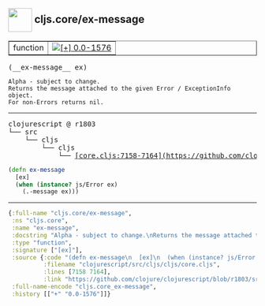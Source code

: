 ## <img width="48px" valign="middle" src="http://i.imgur.com/Hi20huC.png"> cljs.core/ex-message

 <table border="1">
<tr>
<td>function</td>
<td><a href="https://github.com/cljsinfo/api-refs/tree/0.0-1576"><img valign="middle" alt="[+] 0.0-1576" src="https://img.shields.io/badge/+-0.0--1576-lightgrey.svg"></a> </td>
</tr>
</table>

 <samp>
(__ex-message__ ex)<br>
</samp>

```
Alpha - subject to change.
Returns the message attached to the given Error / ExceptionInfo object.
For non-Errors returns nil.
```

---

 <pre>
clojurescript @ r1803
└── src
    └── cljs
        └── cljs
            └── <ins>[core.cljs:7158-7164](https://github.com/clojure/clojurescript/blob/r1803/src/cljs/cljs/core.cljs#L7158-L7164)</ins>
</pre>

```clj
(defn ex-message
  [ex]
  (when (instance? js/Error ex)
    (.-message ex)))
```


---

```clj
{:full-name "cljs.core/ex-message",
 :ns "cljs.core",
 :name "ex-message",
 :docstring "Alpha - subject to change.\nReturns the message attached to the given Error / ExceptionInfo object.\nFor non-Errors returns nil.",
 :type "function",
 :signature ["[ex]"],
 :source {:code "(defn ex-message\n  [ex]\n  (when (instance? js/Error ex)\n    (.-message ex)))",
          :filename "clojurescript/src/cljs/cljs/core.cljs",
          :lines [7158 7164],
          :link "https://github.com/clojure/clojurescript/blob/r1803/src/cljs/cljs/core.cljs#L7158-L7164"},
 :full-name-encode "cljs.core_ex-message",
 :history [["+" "0.0-1576"]]}

```
